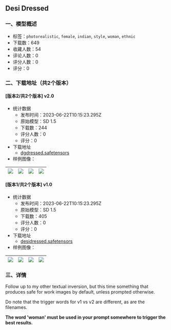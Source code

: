 ## Desi Dressed 
### 一、模型概述

- 标签：`photorealistic`, `female`, `indian`, `style`, `woman`, `ethnic`
- 下载数：649
- 收藏人数：54
- 评论人数：0
- 评分人数：0
- 评分：0

### 二、下载地址（共2个版本）

#### [版本2/共2个版本] v2.0

- 统计数据
  - 发布时间：2023-06-22T10:15:23.295Z
  - 原始模型：SD 1.5
  - 下载数：244
  - 评分人数：0
  - 评分：0
- 下载地址
  - [dgdressed.safetensors](https://civitai.com/api/download/models/86699)
- 样例图像：

| <img src="https://image.civitai.com/xG1nkqKTMzGDvpLrqFT7WA/ad04894a-11f1-436d-a5a6-ac5111402d9b/width=450/988447.jpeg" /> | <img src="https://image.civitai.com/xG1nkqKTMzGDvpLrqFT7WA/08005dae-38a9-45f3-8b8d-4e47692f2d46/width=450/988458.jpeg" /> | <img src="https://image.civitai.com/xG1nkqKTMzGDvpLrqFT7WA/b2ced5e5-4f34-49bd-bfb9-40ac304a6366/width=450/988448.jpeg" /> | <img src="https://image.civitai.com/xG1nkqKTMzGDvpLrqFT7WA/fdff03ef-5feb-4869-8e02-a294078996b2/width=450/988457.jpeg" /> |
| ---- | ---- | ---- | ---- |

#### [版本1/共2个版本] v1.0

- 统计数据
  - 发布时间：2023-06-22T10:15:23.295Z
  - 原始模型：SD 1.5
  - 下载数：405
  - 评分人数：0
  - 评分：0
- 下载地址
  - [desidressed.safetensors](https://civitai.com/api/download/models/68304)
- 样例图像：

| <img src="https://image.civitai.com/xG1nkqKTMzGDvpLrqFT7WA/3ef2d78d-ea03-4dcd-b1e2-34688ed5cc37/width=450/776994.jpeg" /> | <img src="https://image.civitai.com/xG1nkqKTMzGDvpLrqFT7WA/67d9421f-e1d1-4baa-a567-a7b5823d17a1/width=450/772762.jpeg" /> | <img src="https://image.civitai.com/xG1nkqKTMzGDvpLrqFT7WA/26fa6989-ea52-4890-9446-57caecb79b1b/width=450/761576.jpeg" /> | <img src="https://image.civitai.com/xG1nkqKTMzGDvpLrqFT7WA/f22d9464-6582-4f76-9bd4-c480fc84db73/width=450/761581.jpeg" /> |
| ---- | ---- | ---- | ---- |


### 三、详情
<p>Follow up to my other textual inversion, but this time something that produces safe for work images by default, unless prompted otherwise.</p><p></p><p>Do note that the trigger words for v1 vs v2 are different, as are the filenames. </p><p></p><p><strong>The word 'woman' must be used in your prompt somewhere to trigger the best results.</strong></p>